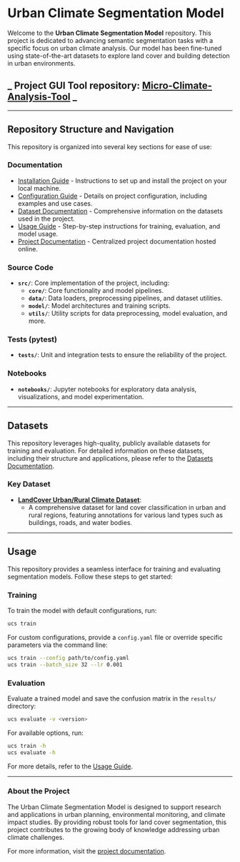 # Urban Climate Segmentation Model

Welcome to the **Urban Climate Segmentation Model** repository. This project is dedicated to advancing semantic segmentation tasks with a specific focus on urban climate analysis. Our model has been fine-tuned using state-of-the-art datasets to explore land cover and building detection in urban environments.
## **_ Project GUI Tool repository: [Micro-Climate-Analysis-Tool](https://github.com/MMA-org/Microclimate-Analysis-Tool) _**
---

## Repository Structure and Navigation

This repository is organized into several key sections for ease of use:

### Documentation

- [Installation Guide](https://mma-org.github.io/ML-Microclimate-Analysis/installation.html) - Instructions to set up and install the project on your local machine.
- [Configuration Guide](https://mma-org.github.io/ML-Microclimate-Analysis/configurations.html) - Details on project configuration, including examples and use cases.
- [Dataset Documentation](https://mma-org.github.io/ML-Microclimate-Analysis/usage.html) - Comprehensive information on the datasets used in the project.
- [Usage Guide](https://mma-org.github.io/ML-Microclimate-Analysis/dataset.html) - Step-by-step instructions for training, evaluation, and model usage.
- [Project Documentation](https://mma-org.github.io/ML-Microclimate-Analysis/index.html) - Centralized project documentation hosted online.

### Source Code

- **`src/`**: Core implementation of the project, including:
  - **`core/`**: Core functionality and model pipelines.
  - **`data/`**: Data loaders, preprocessing pipelines, and dataset utilities.
  - **`model/`**: Model architectures and training scripts.
  - **`utils/`**: Utility scripts for data preprocessing, model evaluation, and more.

### Tests (pytest)

- **`tests/`**: Unit and integration tests to ensure the reliability of the project.

### Notebooks

- **`notebooks/`**: Jupyter notebooks for exploratory data analysis, visualizations, and model experimentation.

---

## Datasets

This repository leverages high-quality, publicly available datasets for training and evaluation. For detailed information on these datasets, including their structure and applications, please refer to the [Datasets Documentation](https://mma-org.github.io/ML-Microclimate-Analysis/dataset.html).

### Key Dataset

- **[LandCover Urban/Rural Climate Dataset](https://huggingface.co/datasets/erikpinhasov/landcover_dataset)**:
  - A comprehensive dataset for land cover classification in urban and rural regions, featuring annotations for various land types such as buildings, roads, and water bodies.

---

## Usage

This repository provides a seamless interface for training and evaluating segmentation models. Follow these steps to get started:

### Training

To train the model with default configurations, run:

```bash
ucs train
```

For custom configurations, provide a `config.yaml` file or override specific parameters via the command line:

```bash
ucs train --config path/to/config.yaml
ucs train --batch_size 32 --lr 0.001
```

### Evaluation

Evaluate a trained model and save the confusion matrix in the `results/` directory:

```bash
ucs evaluate -v <version>
```

For available options, run:

```bash
ucs train -h
ucs evaluate -h
```

For more details, refer to the [Usage Guide](https://mma-org.github.io/ML-Microclimate-Analysis/usage.html).

---

### About the Project

The Urban Climate Segmentation Model is designed to support research and applications in urban planning, environmental monitoring, and climate impact studies. By providing robust tools for land cover segmentation, this project contributes to the growing body of knowledge addressing urban climate challenges.

For more information, visit the [project documentation](https://mma-org.github.io/ML-Microclimate-Analysis/index.html).
